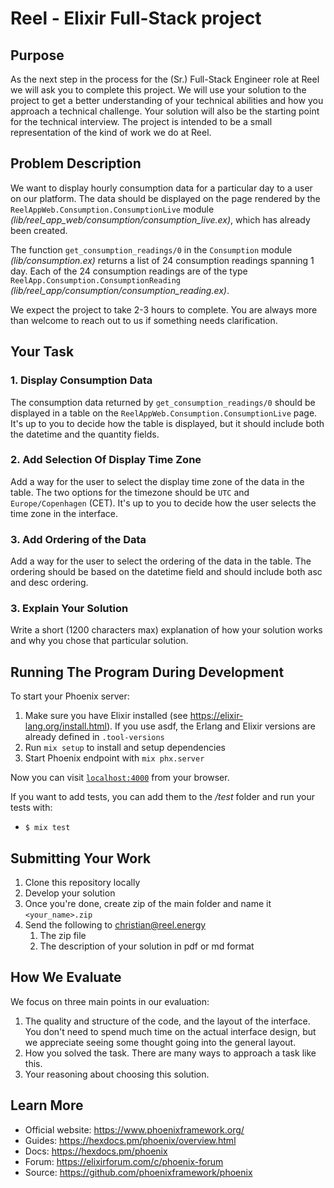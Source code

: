 # Reel - Elixir Full-Stack project

## Purpose

As the next step in the process for the (Sr.) Full-Stack Engineer role at Reel we will ask you to complete this project. We will use your solution to the project to get a better understanding of your technical abilities and how you approach a technical challenge. Your solution will also be the starting point for the technical interview. The project is intended to be a small representation of the kind of work we do at Reel.

## Problem Description

We want to display hourly consumption data for a particular day to a user on our platform. The data should be displayed on the page rendered by the `ReelAppWeb.Consumption.ConsumptionLive` module *(lib/reel_app_web/consumption/consumption_live.ex)*, which has already been created.

The function `get_consumption_readings/0` in the `Consumption` module *(lib/consumption.ex)* returns a list of 24 consumption readings spanning 1 day. Each of the 24 consumption readings are of the type `ReelApp.Consumption.ConsumptionReading` *(lib/reel_app/consumption/consumption_reading.ex)*.

We expect the project to take 2-3 hours to complete. You are always more than welcome to reach out to us if something needs clarification.

## Your Task

### 1. Display Consumption Data

The consumption data returned by `get_consumption_readings/0` should be displayed in a table on the `ReelAppWeb.Consumption.ConsumptionLive` page. It's up to you to decide how the table is displayed, but it should include both the datetime and the quantity fields.

### 2. Add Selection Of Display Time Zone

Add a way for the user to select the display time zone of the data in the table. The two options for the timezone should be `UTC` and `Europe/Copenhagen` (CET). It's up to you to decide how the user selects the time zone in the interface.

### 3. Add Ordering of the Data

Add a way for the user to select the ordering of the data in the table. The ordering should be based on the datetime field and should include both asc and desc ordering.

### 3. Explain Your Solution

Write a short (1200 characters max) explanation of how your solution works and why you chose that particular solution.

## Running The Program During Development

To start your Phoenix server:

1. Make sure you have Elixir installed (see https://elixir-lang.org/install.html). If you use asdf, the Erlang and Elixir versions are already defined in `.tool-versions`
2. Run `mix setup` to install and setup dependencies
3. Start Phoenix endpoint with `mix phx.server`

Now you can visit [`localhost:4000`](http://localhost:4000) from your browser.

If you want to add tests, you can add them to the */test* folder and run your tests with:
- `$ mix test`

## Submitting Your Work

1. Clone this repository locally
2. Develop your solution
3. Once you're done, create zip of the main folder and name it `<your_name>.zip`
4. Send the following to christian@reel.energy
   1. The zip file
   2. The description of your solution in pdf or md format

## How We Evaluate

We focus on three main points in our evaluation:

1. The quality and structure of the code, and the layout of the interface. You don't need to spend much time on the actual interface design, but we appreciate seeing some thought going into the general layout.
2. How you solved the task. There are many ways to approach a task like this.
3. Your reasoning about choosing this solution.

## Learn More

  * Official website: https://www.phoenixframework.org/
  * Guides: https://hexdocs.pm/phoenix/overview.html
  * Docs: https://hexdocs.pm/phoenix
  * Forum: https://elixirforum.com/c/phoenix-forum
  * Source: https://github.com/phoenixframework/phoenix
